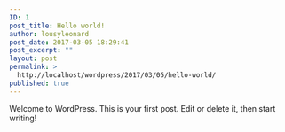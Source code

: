 ```yaml
---
ID: 1
post_title: Hello world!
author: lousyleonard
post_date: 2017-03-05 18:29:41
post_excerpt: ""
layout: post
permalink: >
  http://localhost/wordpress/2017/03/05/hello-world/
published: true
---
```

Welcome to WordPress. This is your first post. Edit or delete it, then start writing!